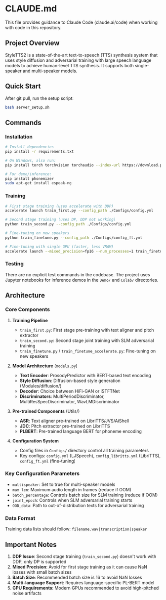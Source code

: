 # CLAUDE.md

This file provides guidance to Claude Code (claude.ai/code) when working with code in this repository.

## Project Overview

StyleTTS2 is a state-of-the-art text-to-speech (TTS) synthesis system that uses style diffusion and adversarial training with large speech language models to achieve human-level TTS synthesis. It supports both single-speaker and multi-speaker models.

## Quick Start

After git pull, run the setup script:
```bash
bash server_setup.sh
```

## Commands

### Installation
```bash
# Install dependencies
pip install -r requirements.txt

# On Windows, also run:
pip install torch torchvision torchaudio --index-url https://download.pytorch.org/whl/cu118 -U

# For demo/inference:
pip install phonemizer
sudo apt-get install espeak-ng
```

### Training
```bash
# First stage training (uses accelerate with DDP)
accelerate launch train_first.py --config_path ./Configs/config.yml

# Second stage training (uses DP, DDP not working)
python train_second.py --config_path ./Configs/config.yml

# Fine-tuning on new speakers
python train_finetune.py --config_path ./Configs/config_ft.yml

# Fine-tuning with single GPU (faster, less VRAM)
accelerate launch --mixed_precision=fp16 --num_processes=1 train_finetune_accelerate.py --config_path ./Configs/config_ft.yml
```

### Testing
There are no explicit test commands in the codebase. The project uses Jupyter notebooks for inference demos in the `Demo/` and `Colab/` directories.

## Architecture

### Core Components

1. **Training Pipeline**
   - `train_first.py`: First stage pre-training with text aligner and pitch extractor
   - `train_second.py`: Second stage joint training with SLM adversarial training
   - `train_finetune.py` / `train_finetune_accelerate.py`: Fine-tuning on new speakers

2. **Model Architecture** (`models.py`)
   - **Text Encoder**: ProsodyPredictor with BERT-based text encoding
   - **Style Diffusion**: Diffusion-based style generation (Modules/diffusion/)
   - **Decoder**: Choice between HiFi-GAN or iSTFTNet
   - **Discriminators**: MultiPeriodDiscriminator, MultiResSpecDiscriminator, WavLMDiscriminator

3. **Pre-trained Components** (Utils/)
   - **ASR**: Text aligner pre-trained on LibriTTS/JVS/AiShell
   - **JDC**: Pitch extractor pre-trained on LibriTTS
   - **PLBERT**: Pre-trained language BERT for phoneme encoding

4. **Configuration System**
   - Config files in `Configs/` directory control all training parameters
   - Key configs: `config.yml` (LJSpeech), `config_libritts.yml` (LibriTTS), `config_ft.yml` (fine-tuning)

### Key Configuration Parameters
- `multispeaker`: Set to true for multi-speaker models
- `max_len`: Maximum audio length in frames (reduce if OOM)
- `batch_percentage`: Controls batch size for SLM training (reduce if OOM)
- `joint_epoch`: Controls when SLM adversarial training starts
- `OOD_data`: Path to out-of-distribution texts for adversarial training

### Data Format
Training data lists should follow: `filename.wav|transcription|speaker`

## Important Notes

1. **DDP Issue**: Second stage training (`train_second.py`) doesn't work with DDP, only DP is supported
2. **Mixed Precision**: Avoid for first stage training as it can cause NaN losses with small batch sizes
3. **Batch Size**: Recommended batch size is 16 to avoid NaN losses
4. **Multi-language Support**: Requires language-specific PL-BERT model
5. **GPU Requirements**: Modern GPUs recommended to avoid high-pitched noise artifacts